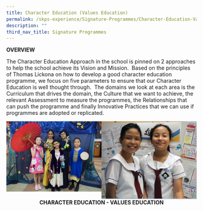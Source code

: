 ```yaml
---
title: Character Education (Values Education)
permalink: /skps-experience/Signature-Programmes/Character-Education-Values-Education
description: ""
third_nav_title: Signature Programmes
---
```

**OVERVIEW**

The Character Education Approach in the school is pinned on 2 approaches to help the school achieve its Vision and Mission.  Based on the principles of Thomas Lickona on how to develop a good character education programme, we focus on five parameters to ensure that our Character Education is well thought through.  The domains we look at each area is the Curriculum that drives the domain, the Culture that we want to achieve, the relevant Assessment to measure the programmes, the Relationships that can push the programme and finally Innovative Practices that we can use if programmes are adopted or replicated.

<img src="/images/01.png" 
     style="width:50%;float:left">
		 <img src="/images/02.png" 
     style="width:50%;float:left">
<center>
	
**CHARACTER EDUCATION - VALUES EDUCATION**
	
</center>